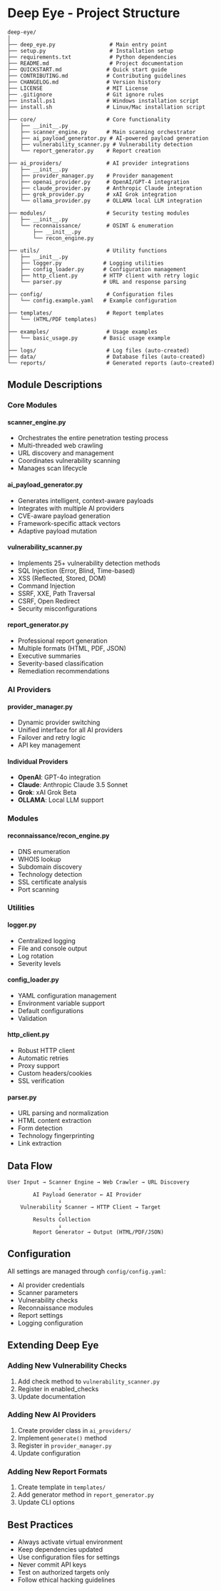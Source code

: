 # Deep Eye - Project Structure

```
deep-eye/
│
├── deep_eye.py                 # Main entry point
├── setup.py                    # Installation setup
├── requirements.txt            # Python dependencies
├── README.md                   # Project documentation
├── QUICKSTART.md              # Quick start guide
├── CONTRIBUTING.md            # Contributing guidelines
├── CHANGELOG.md               # Version history
├── LICENSE                    # MIT License
├── .gitignore                 # Git ignore rules
├── install.ps1                # Windows installation script
├── install.sh                 # Linux/Mac installation script
│
├── core/                      # Core functionality
│   ├── __init__.py
│   ├── scanner_engine.py      # Main scanning orchestrator
│   ├── ai_payload_generator.py # AI-powered payload generation
│   ├── vulnerability_scanner.py # Vulnerability detection
│   └── report_generator.py    # Report creation
│
├── ai_providers/              # AI provider integrations
│   ├── __init__.py
│   ├── provider_manager.py    # Provider management
│   ├── openai_provider.py     # OpenAI/GPT-4 integration
│   ├── claude_provider.py     # Anthropic Claude integration
│   ├── grok_provider.py       # xAI Grok integration
│   └── ollama_provider.py     # OLLAMA local LLM integration
│
├── modules/                   # Security testing modules
│   ├── __init__.py
│   └── reconnaissance/        # OSINT & enumeration
│       ├── __init__.py
│       └── recon_engine.py
│
├── utils/                     # Utility functions
│   ├── __init__.py
│   ├── logger.py             # Logging utilities
│   ├── config_loader.py      # Configuration management
│   ├── http_client.py        # HTTP client with retry logic
│   └── parser.py             # URL and response parsing
│
├── config/                    # Configuration files
│   └── config.example.yaml   # Example configuration
│
├── templates/                 # Report templates
│   └── (HTML/PDF templates)
│
├── examples/                  # Usage examples
│   └── basic_usage.py        # Basic usage example
│
├── logs/                      # Log files (auto-created)
├── data/                      # Database files (auto-created)
└── reports/                   # Generated reports (auto-created)
```

## Module Descriptions

### Core Modules

#### scanner_engine.py
- Orchestrates the entire penetration testing process
- Multi-threaded web crawling
- URL discovery and management
- Coordinates vulnerability scanning
- Manages scan lifecycle

#### ai_payload_generator.py
- Generates intelligent, context-aware payloads
- Integrates with multiple AI providers
- CVE-aware payload generation
- Framework-specific attack vectors
- Adaptive payload mutation

#### vulnerability_scanner.py
- Implements 25+ vulnerability detection methods
- SQL Injection (Error, Blind, Time-based)
- XSS (Reflected, Stored, DOM)
- Command Injection
- SSRF, XXE, Path Traversal
- CSRF, Open Redirect
- Security misconfigurations

#### report_generator.py
- Professional report generation
- Multiple formats (HTML, PDF, JSON)
- Executive summaries
- Severity-based classification
- Remediation recommendations

### AI Providers

#### provider_manager.py
- Dynamic provider switching
- Unified interface for all AI providers
- Failover and retry logic
- API key management

#### Individual Providers
- **OpenAI**: GPT-4o integration
- **Claude**: Anthropic Claude 3.5 Sonnet
- **Grok**: xAI Grok Beta
- **OLLAMA**: Local LLM support

### Modules

#### reconnaissance/recon_engine.py
- DNS enumeration
- WHOIS lookup
- Subdomain discovery
- Technology detection
- SSL certificate analysis
- Port scanning

### Utilities

#### logger.py
- Centralized logging
- File and console output
- Log rotation
- Severity levels

#### config_loader.py
- YAML configuration management
- Environment variable support
- Default configurations
- Validation

#### http_client.py
- Robust HTTP client
- Automatic retries
- Proxy support
- Custom headers/cookies
- SSL verification

#### parser.py
- URL parsing and normalization
- HTML content extraction
- Form detection
- Technology fingerprinting
- Link extraction

## Data Flow

```
User Input → Scanner Engine → Web Crawler → URL Discovery
                ↓
        AI Payload Generator ← AI Provider
                ↓
    Vulnerability Scanner → HTTP Client → Target
                ↓
        Results Collection
                ↓
        Report Generator → Output (HTML/PDF/JSON)
```

## Configuration

All settings are managed through `config/config.yaml`:
- AI provider credentials
- Scanner parameters
- Vulnerability checks
- Reconnaissance modules
- Report settings
- Logging configuration

## Extending Deep Eye

### Adding New Vulnerability Checks
1. Add check method to `vulnerability_scanner.py`
2. Register in enabled_checks
3. Update documentation

### Adding New AI Providers
1. Create provider class in `ai_providers/`
2. Implement `generate()` method
3. Register in `provider_manager.py`
4. Update configuration

### Adding New Report Formats
1. Create template in `templates/`
2. Add generator method in `report_generator.py`
3. Update CLI options

## Best Practices

- Always activate virtual environment
- Keep dependencies updated
- Use configuration files for settings
- Never commit API keys
- Test on authorized targets only
- Follow ethical hacking guidelines
